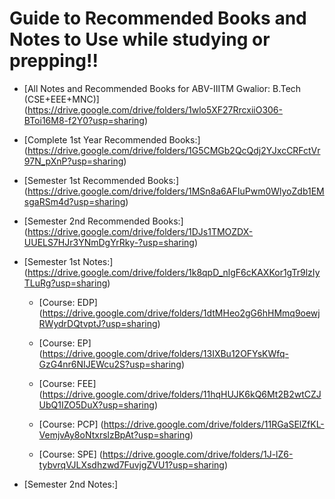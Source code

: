 # Guide to Recommended Books and Notes to Use while studying or prepping!!

-  [All Notes and Recommended Books for ABV-IIITM Gwalior: B.Tech (CSE+EEE+MNC)]
(https://drive.google.com/drive/folders/1wlo5XF27RrcxiiO306-BToi16M8-f2Y0?usp=sharing)

- [Complete 1st Year Recommended Books:]
(https://drive.google.com/drive/folders/1G5CMGb2QcQdj2YJxcCRFctVr97N_pXnP?usp=sharing)

- [Semester 1st Recommended Books:]
(https://drive.google.com/drive/folders/1MSn8a6AFIuPwm0WlyoZdb1EMsgaRSm4d?usp=sharing)

- [Semester 2nd Recommended Books:]
(https://drive.google.com/drive/folders/1DJs1TMOZDX-UUELS7HJr3YNmDgYrRky-?usp=sharing)

- [Semester 1st Notes:]
(https://drive.google.com/drive/folders/1k8qpD_nlgF6cKAXKor1gTr9lzIyTLuRg?usp=sharing)

    - [Course: EDP]
    (https://drive.google.com/drive/folders/1dtMHeo2gG6hHMmq9oewjRWydrDQtvptJ?usp=sharing)

    - [Course: EP]
    (https://drive.google.com/drive/folders/13IXBu12OFYsKWfq-GzG4nr6NIJEWcu2S?usp=sharing)

    - [Course: FEE]
    (https://drive.google.com/drive/folders/11hqHUJK6kQ6Mt2B2wtCZJUbQ1IZO5DuX?usp=sharing)

    - [Course: PCP]
    (https://drive.google.com/drive/folders/11RGaSElZfKL-VemjvAy8oNtxrslzBpAt?usp=sharing)

    - [Course: SPE]
    (https://drive.google.com/drive/folders/1J-lZ6-tybvrqVJLXsdhzwd7FuvjgZVU1?usp=sharing)

- [Semester 2nd Notes:]